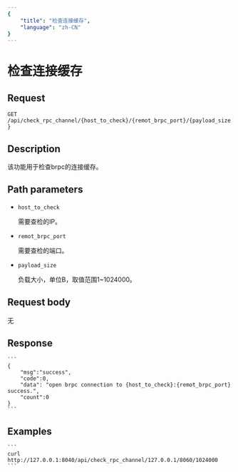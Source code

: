 ```yaml
---
{
    "title": "检查连接缓存",
    "language": "zh-CN"
}
---
```


<!-- 
Licensed to the Apache Software Foundation (ASF) under one
or more contributor license agreements.  See the NOTICE file
distributed with this work for additional information
regarding copyright ownership.  The ASF licenses this file
to you under the Apache License, Version 2.0 (the
"License"); you may not use this file except in compliance
with the License.  You may obtain a copy of the License at

  http://www.apache.org/licenses/LICENSE-2.0

Unless required by applicable law or agreed to in writing,
software distributed under the License is distributed on an
"AS IS" BASIS, WITHOUT WARRANTIES OR CONDITIONS OF ANY
KIND, either express or implied.  See the License for the
specific language governing permissions and limitations
under the License.
-->

# 检查连接缓存

## Request

`GET /api/check_rpc_channel/{host_to_check}/{remot_brpc_port}/{payload_size}`

## Description

该功能用于检查brpc的连接缓存。

## Path parameters

* `host_to_check`

    需要查检的IP。

* `remot_brpc_port`

    需要查检的端口。

* `payload_size`

    负载大小，单位B，取值范围1~1024000。

## Request body

无

## Response

    ```
    {
        "msg":"success",
        "code":0,
        "data": "open brpc connection to {host_to_check}:{remot_brpc_port} success.",
        "count":0
    }
    ```
## Examples


    ```
    curl http://127.0.0.1:8040/api/check_rpc_channel/127.0.0.1/8060/1024000
    ```

